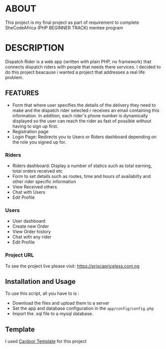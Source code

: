 # ABOUT
 This project is my final project as part of requirement to complete SheCodeAfrica (PHP BEGINNER TRACK) mentee program

 # DESCRIPTION
 Dispatch Rider is a web app (written with plain PHP, no framework) that connects dispatch riders with people that needs there services. I decided to do this project beacause i wanted a project that addresses a real life problem.

 ## FEATURES
 
 - Form that where user specifies the details of the delivery they need to make and the dispatch rider selected r       receives an  email containing this information. In addition, each rider's phone number is dynamically displayed so the user can reach the rider as fast of possible without having to sign up first.
 -  Registration page
 - Login Page: Redirects you to Users or Riders dashboard depending on the role you signed up for.


 ### Riders
- Riders dashboard: Display a number of statics such as total earning, total orders received etc
- Form to set details such as routes, time and hours of availabilty and other rider specific information
- View Received others
- Chat with Users
- Edit Profile

 ### Users
- User dashboard
- Create new Order
- View Order history
- Chat with any rider
-  Edit Profile

### Project URL
To see the project live please visit: https://priscapriceless.com.ng

## Installation and Usage
To use this script, all you have to is :
- Download the files and upload them to a server
- Set the app and database configuration in the `app/config/config.php`
- Import the .sql file to a mysql database.

## Template
I used <a href="https://colorlib.com/wp/template/cardoor/">Cardoor Template</a> for this project
